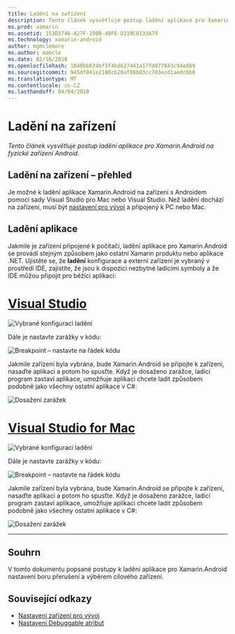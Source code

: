 ```yaml
---
title: Ladění na zařízení
description: Tento článek vysvětluje postup ladění aplikace pro Xamarin.Android na fyzické zařízení Android.
ms.prod: xamarin
ms.assetid: 153D3746-A27F-198B-48FE-D219C0133A79
ms.technology: xamarin-android
author: mgmclemore
ms.author: mamcle
ms.date: 02/16/2018
ms.openlocfilehash: 1848bb624bf5f4bd627441a17fd077843c94edb9
ms.sourcegitcommit: 945df041e2180cb20af08b83cc703ecd1aedc6b0
ms.translationtype: MT
ms.contentlocale: cs-CZ
ms.lasthandoff: 04/04/2018
---
```

# <a name="debug-on-device"></a>Ladění na zařízení

_Tento článek vysvětluje postup ladění aplikace pro Xamarin.Android na fyzické zařízení Android._

## <a name="debug-on-device-overview"></a>Ladění na zařízení – přehled

Je možné k ladění aplikace Xamarin.Android na zařízení s Androidem pomocí sady Visual Studio pro Mac nebo Visual Studio. Než ladění dochází na zařízení, musí být [nastavení pro vývoj](~/android/get-started/installation/set-up-device-for-development.md) a připojený k PC nebo Mac.


## <a name="debug-application"></a>Ladění aplikace

Jakmile je zařízení připojené k počítači, ladění aplikace pro Xamarin.Android se provádí stejným způsobem jako ostatní Xamarin produktu nebo aplikace .NET. Ujistěte se, že **ladění** konfigurace a externí zařízení je vybraný v prostředí IDE, zajistíte, že jsou k dispozici nezbytné ladicími symboly a že IDE můžou připojit pro běžící aplikaci: 

# <a name="visual-studiotabvswin"></a>[Visual Studio](#tab/vswin)

![Vybrané konfiguraci ladění](debug-on-device-images/image1-vs.png)

Dále je nastavte zarážky v kódu:

![Breakpoint – nastavte na řádek kódu](debug-on-device-images/image2-vs.png)

Jakmile zařízení byla vybrána, bude Xamarin.Android se připojte k zařízení, nasaďte aplikaci a potom ho spusťte. Když je dosaženo zarážce, ladicí program zastaví aplikace, umožňuje aplikaci chcete ladit způsobem podobně jako všechny ostatní aplikace v C#: 

![Dosažení zarážek](debug-on-device-images/image3-vs.png)

# <a name="visual-studio-for-mactabvsmac"></a>[Visual Studio for Mac](#tab/vsmac)

![Vybrané konfiguraci ladění](debug-on-device-images/image1-xs.png)

Dále je nastavte zarážky v kódu:

![Breakpoint – nastavte na řádek kódu](debug-on-device-images/image2-xs.png)

Jakmile zařízení byla vybrána, bude Xamarin.Android se připojte k zařízení, nasaďte aplikaci a potom ho spusťte. Když je dosaženo zarážce, ladicí program zastaví aplikace, umožňuje aplikaci chcete ladit způsobem podobně jako všechny ostatní aplikace v C#: 

![Dosažení zarážek](debug-on-device-images/image3-xs.png)

-----



## <a name="summary"></a>Souhrn

V tomto dokumentu popsané postupy k ladění aplikace pro Xamarin.Android nastavení boru přerušení a výběrem cílového zařízení.


## <a name="related-links"></a>Související odkazy

- [Nastavení zařízení pro vývoj](~/android/get-started/installation/set-up-device-for-development.md)
- [Nastavení Debuggable atribut](~/android/deploy-test/debuggable-attribute.md)
